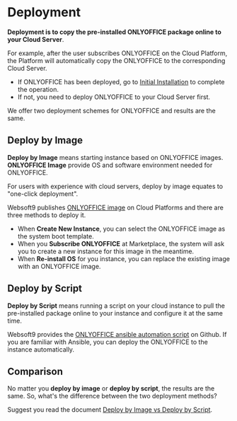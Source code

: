 # Deployment

**Deployment is to copy the pre-installed ONLYOFFICE package online to your Cloud Server**.  

For example, after the user subscribes ONLYOFFICE on the Cloud Platform, the Platform will automatically copy the ONLYOFFICE to the corresponding Cloud Server.

- If ONLYOFFICE has been deployed, go to [Initial Installation](/stack-installation.md) to complete the operation.
- If not, you need to deploy ONLYOFFICE to your Cloud Server first.

We offer two deployment schemes for ONLYOFFICE and results are the same.

## Deploy by Image

**Deploy by Image** means starting instance based on ONLYOFFICE images. **ONLYOFFICE Image** provide OS and software environment needed for ONLYOFFICE.

For users with experience with cloud servers, deploy by image equates to "one-click deployment". 

Websoft9 publishes [ONLYOFFICE image](https://apps.websoft9.com/onlyoffice) on Cloud Platforms and there are three methods to deploy it.

* When **Create New Instance**, you can select the ONLYOFFICE image as the system boot template.
* When you **Subscribe ONLYOFFICE** at Marketplace, the system will ask you to create a new instance for this image in the meantime.
* When **Re-install OS** for you instance, you can replace the existing image with an ONLYOFFICE image.

## Deploy by Script

**Deploy by Script** means running a script on your cloud instance to pull the pre-installed package online to your instance and configure it at the same time.

Websoft9 provides the [ONLYOFFICE ansible automation script](https://github.com/Websoft9/ansible-onlyoffice) on Github. If you are familiar with Ansible, you can deploy the ONLYOFFICE to the instance automatically.

## Comparison

No matter you **deploy by image** or **deploy by script**, the results are the same. So, what's the difference between the two deployment methods?

Suggest you read the document [Deploy by Image vs Deploy by Script](https://support.websoft9.com/docs/faq/bz-product.html#deployment-comparison).